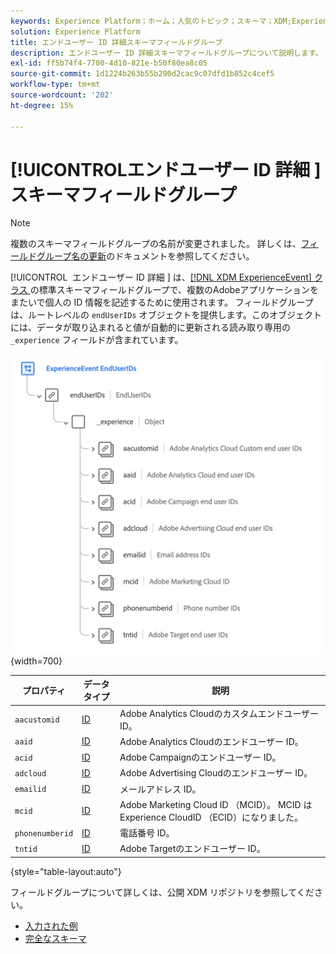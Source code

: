 ```yaml
---
keywords: Experience Platform；ホーム；人気のトピック；スキーマ；XDM;ExperienceEvent；フィールド；スキーマ；スキーマ；スキーマデザイン；フィールドグループ；フィールドグループ；enduserids；エンドユーザー；エンドユーザー；id;
solution: Experience Platform
title: エンドユーザー ID 詳細スキーマフィールドグループ
description: エンドユーザー ID 詳細スキーマフィールドグループについて説明します。
exl-id: ff5b74f4-7700-4d10-821e-b50f80ea8c05
source-git-commit: 1d1224b263b55b290d2cac9c07dfd1b852c4cef5
workflow-type: tm+mt
source-wordcount: '202'
ht-degree: 15%

---
```



# [!UICONTROL &#x200B; エンドユーザー ID 詳細 &#x200B;] スキーマフィールドグループ

>[!NOTE]
>
>複数のスキーマフィールドグループの名前が変更されました。 詳しくは、[フィールドグループ名の更新](../name-updates.md)のドキュメントを参照してください。

[!UICONTROL &#x200B; エンドユーザー ID 詳細 &#x200B;] は、[[!DNL XDM ExperienceEvent]  クラス ](../../classes/experienceevent.md) の標準スキーマフィールドグループで、複数のAdobeアプリケーションをまたいで個人の ID 情報を記述するために使用されます。 フィールドグループは、ルートレベルの `endUserIDs` オブジェクトを提供します。このオブジェクトには、データが取り込まれると値が自動的に更新される読み取り専用の `_experience` フィールドが含まれています。

![](../../images/field-groups/enduserids.png){width=700}

| プロパティ | データタイプ | 説明 |
| --- | --- | --- |
| `aacustomid` | [ID](../../data-types/identity.md) | Adobe Analytics Cloudのカスタムエンドユーザー ID。 |
| `aaid` | [ID](../../data-types/identity.md) | Adobe Analytics Cloudのエンドユーザー ID。 |
| `acid` | [ID](../../data-types/identity.md) | Adobe Campaignのエンドユーザー ID。 |
| `adcloud` | [ID](../../data-types/identity.md) | Adobe Advertising Cloudのエンドユーザー ID。 |
| `emailid` | [ID](../../data-types/identity.md) | メールアドレス ID。 |
| `mcid` | [ID](../../data-types/identity.md) | Adobe Marketing Cloud ID （MCID）。 MCID はExperience CloudID （ECID）になりました。 |
| `phonenumberid` | [ID](../../data-types/identity.md) | 電話番号 ID。 |
| `tntid` | [ID](../../data-types/identity.md) | Adobe Targetのエンドユーザー ID。 |

{style="table-layout:auto"}

フィールドグループについて詳しくは、公開 XDM リポジトリを参照してください。

* [ 入力された例 ](https://github.com/adobe/xdm/blob/master/components/fieldgroups/experience-event/experienceevent-enduserids.example.1.json)
* [ 完全なスキーマ ](https://github.com/adobe/xdm/blob/master/components/fieldgroups/experience-event/experienceevent-enduserids.schema.json)
